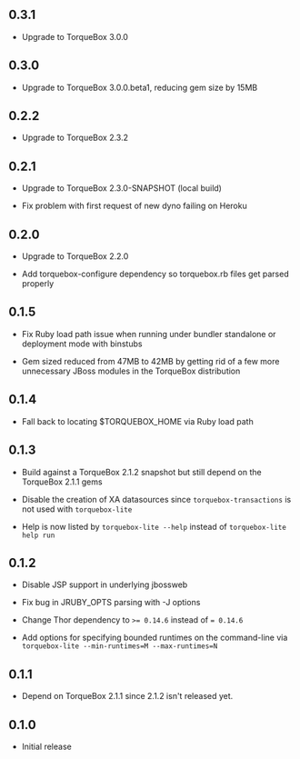 ## 0.3.1

* Upgrade to TorqueBox 3.0.0

## 0.3.0

* Upgrade to TorqueBox 3.0.0.beta1, reducing gem size by 15MB

## 0.2.2

* Upgrade to TorqueBox 2.3.2

## 0.2.1

* Upgrade to TorqueBox 2.3.0-SNAPSHOT (local build)

* Fix problem with first request of new dyno failing on Heroku

## 0.2.0

* Upgrade to TorqueBox 2.2.0

* Add torquebox-configure dependency so torquebox.rb files get parsed
properly

## 0.1.5

* Fix Ruby load path issue when running under bundler standalone or
  deployment mode with binstubs

* Gem sized reduced from 47MB to 42MB by getting rid of a few more
  unnecessary JBoss modules in the TorqueBox distribution

## 0.1.4

* Fall back to locating $TORQUEBOX_HOME via Ruby load path

## 0.1.3

* Build against a TorqueBox 2.1.2 snapshot but still depend on the
  TorqueBox 2.1.1 gems

* Disable the creation of XA datasources since
  `torquebox-transactions` is not used with `torquebox-lite`

* Help is now listed by `torquebox-lite --help` instead of
  `torquebox-lite help run`

## 0.1.2

* Disable JSP support in underlying jbossweb

* Fix bug in JRUBY_OPTS parsing with -J options

* Change Thor dependency to `>= 0.14.6` instead of `= 0.14.6`

* Add options for specifying bounded runtimes on the command-line via
  `torquebox-lite --min-runtimes=M --max-runtimes=N`

## 0.1.1

* Depend on TorqueBox 2.1.1 since 2.1.2 isn't released yet.

## 0.1.0

* Initial release

